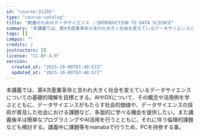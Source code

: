 ```yaml
---
id: "course:31205"
type: "course-catalog"
title: "教養のためのデータサイエンス ／INTRODUCTION TO DATA SCIENCE"
summary: "本講義では、第4次産業革命と言われ大きく社会を変えているデータサイエンスについての基礎的理解を目標とする。AIやDXについて、その概念や活用例を学ぶとともに、データサイエンスがもたらす社会的価値や、データサイエンスの技術が普及した社会におけ…"
tags: []
campus: ""
credits: 2
instructors: []
license: "CC-BY-4.0"
version:
  created_at: "2025-10-09T03:48:57Z"
  updated_at: "2025-10-09T03:48:57Z"
---
```

本講義では、第4次産業革命と言われ大きく社会を変えているデータサイエンスについての基礎的理解を目標とする。AIやDXについて、その概念や活用例を学ぶとともに、データサイエンスがもたらす社会的価値や、データサイエンスの技術が普及した社会における課題など、多面的に学べる機会を提供したい。また講義後半は簡単なプログラミングやAI活用を行うとともに、それに伴う倫理的課題なども検討する。講義中に課題等をmanabaで行うため、PCを持参する事。
